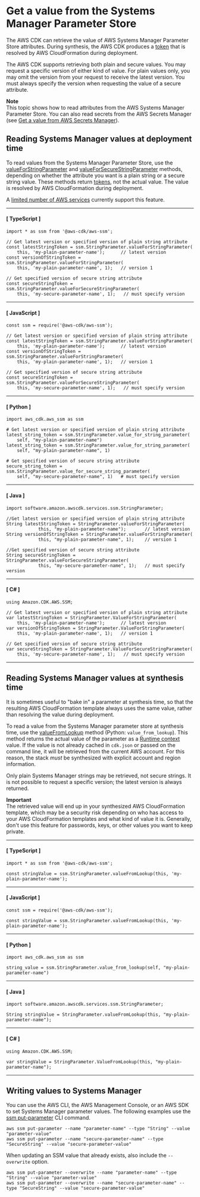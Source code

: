 # Get a value from the Systems Manager Parameter Store<a name="get_ssm_value"></a>

The AWS CDK can retrieve the value of AWS Systems Manager Parameter Store attributes\. During synthesis, the AWS CDK produces a [token](tokens.md) that is resolved by AWS CloudFormation during deployment\.

The AWS CDK supports retrieving both plain and secure values\. You may request a specific version of either kind of value\. For plain values only, you may omit the version from your request to receive the latest version\. You must always specify the version when requesting the value of a secure attribute\.

**Note**  
This topic shows how to read attributes from the AWS Systems Manager Parameter Store\. You can also read secrets from the AWS Secrets Manager \(see [Get a value from AWS Secrets Manager](get_secrets_manager_value.md)\)\.

## Reading Systems Manager values at deployment time<a name="ssm_read_at_deploy"></a>

To read values from the Systems Manager Parameter Store, use the [valueForStringParameter](https://docs.aws.amazon.com/cdk/api/v1/docs/@aws-cdk_aws-ssm.StringParameter.html#static-value-for-string-parameterscope-parametername-version) and [valueForSecureStringParameter](https://docs.aws.amazon.com/cdk/api/v1/docs/@aws-cdk_aws-ssm.StringParameter.html#static-value-for-secure-string-parameterscope-parametername-version) methods, depending on whether the attribute you want is a plain string or a secure string value\. These methods return [tokens](tokens.md), not the actual value\. The value is resolved by AWS CloudFormation during deployment\.

A [limited number of AWS services](https://docs.aws.amazon.com/AWSCloudFormation/latest/UserGuide/dynamic-references.html#template-parameters-dynamic-patterns-resources) currently support this feature\.

---

#### [ TypeScript ]

```
import * as ssm from '@aws-cdk/aws-ssm';

// Get latest version or specified version of plain string attribute
const latestStringToken = ssm.StringParameter.valueForStringParameter(
    this, 'my-plain-parameter-name');      // latest version
const versionOfStringToken = ssm.StringParameter.valueForStringParameter(
    this, 'my-plain-parameter-name', 1);   // version 1

// Get specified version of secure string attribute
const secureStringToken = ssm.StringParameter.valueForSecureStringParameter(
    this, 'my-secure-parameter-name', 1);   // must specify version
```

---

#### [ JavaScript ]

```
const ssm = require('@aws-cdk/aws-ssm');

// Get latest version or specified version of plain string attribute
const latestStringToken = ssm.StringParameter.valueForStringParameter(
    this, 'my-plain-parameter-name');      // latest version
const versionOfStringToken = ssm.StringParameter.valueForStringParameter(
    this, 'my-plain-parameter-name', 1);   // version 1

// Get specified version of secure string attribute
const secureStringToken = ssm.StringParameter.valueForSecureStringParameter(
    this, 'my-secure-parameter-name', 1);   // must specify version
```

---

#### [ Python ]

```
import aws_cdk.aws_ssm as ssm

# Get latest version or specified version of plain string attribute
latest_string_token = ssm.StringParameter.value_for_string_parameter(
    self, "my-plain-parameter-name")
latest_string_token = ssm.StringParameter.value_for_string_parameter(
    self, "my-plain-parameter-name", 1)

# Get specified version of secure string attribute
secure_string_token = ssm.StringParameter.value_for_secure_string_parameter(
    self, "my-secure-parameter-name", 1)   # must specify version
```

---

#### [ Java ]

```
import software.amazon.awscdk.services.ssm.StringParameter;

//Get latest version or specified version of plain string attribute
String latestStringToken = StringParameter.valueForStringParameter(
            this, "my-plain-parameter-name");       // latest version
String versionOfStringToken = StringParameter.valueForStringParameter(
            this, "my-plain-parameter-name", 1);    // version 1

//Get specified version of secure string attribute
String secureStringToken = StringParameter.valueForSecureStringParameter(
            this, "my-secure-parameter-name", 1);   // must specify version
```

---

#### [ C\# ]

```
using Amazon.CDK.AWS.SSM;

// Get latest version or specified version of plain string attribute
var latestStringToken = StringParameter.ValueForStringParameter(
    this, 'my-plain-parameter-name');      // latest version
var versionOfStringToken = StringParameter.ValueForStringParameter(
    this, 'my-plain-parameter-name', 1);   // version 1

// Get specified version of secure string attribute
var secureStringToken = StringParameter.ValueForSecureStringParameter(
    this, 'my-secure-parameter-name', 1);   // must specify version
```

---

## Reading Systems Manager values at synthesis time<a name="ssm_read_at_synth"></a>

It is sometimes useful to "bake in" a parameter at synthesis time, so that the resulting AWS CloudFormation template always uses the same value, rather than resolving the value during deployment\.

To read a value from the Systems Manager parameter store at synthesis time, use the [valueFromLookup](https://docs.aws.amazon.com/cdk/api/v1/docs/@aws-cdk_aws-ssm.StringParameter.html#static-value-wbr-from-wbr-lookupscope-parametername) method \(Python: `value_from_lookup`\)\. This method returns the actual value of the parameter as a [Runtime context](context.md) value\. If the value is not already cached in `cdk.json` or passed on the command line, it will be retrieved from the current AWS account\. For this reason, the stack _must_ be synthesized with explicit account and region information\.

Only plain Systems Manager strings may be retrieved, not secure strings\. It is not possible to request a specific version; the latest version is always returned\.

**Important**  
The retrieved value will end up in your synthesized AWS CloudFormation template, which may be a security risk depending on who has access to your AWS CloudFormation templates and what kind of value it is\. Generally, don't use this feature for passwords, keys, or other values you want to keep private\.

---

#### [ TypeScript ]

```
import * as ssm from '@aws-cdk/aws-ssm';

const stringValue = ssm.StringParameter.valueFromLookup(this, 'my-plain-parameter-name');
```

---

#### [ JavaScript ]

```
const ssm = require('@aws-cdk/aws-ssm');

const stringValue = ssm.StringParameter.valueFromLookup(this, 'my-plain-parameter-name');
```

---

#### [ Python ]

```
import aws_cdk.aws_ssm as ssm

string_value = ssm.StringParameter.value_from_lookup(self, "my-plain-parameter-name")
```

---

#### [ Java ]

```
import software.amazon.awscdk.services.ssm.StringParameter;

String stringValue = StringParameter.valueFromLookup(this, "my-plain-parameter-name");
```

---

#### [ C\# ]

```
using Amazon.CDK.AWS.SSM;

var stringValue = StringParameter.ValueFromLookup(this, "my-plain-parameter-name");
```

---

## Writing values to Systems Manager<a name="ssm_write"></a>

You can use the AWS CLI, the AWS Management Console, or an AWS SDK to set Systems Manager parameter values\. The following examples use the [ssm put\-parameter](https://docs.aws.amazon.com/cli/latest/reference/ssm/put-parameter.html) CLI command\.

```
aws ssm put-parameter --name "parameter-name" --type "String" --value "parameter-value"
aws ssm put-parameter --name "secure-parameter-name" --type "SecureString" --value "secure-parameter-value"
```

When updating an SSM value that already exists, also include the `--overwrite` option\.

```
aws ssm put-parameter --overwrite --name "parameter-name" --type "String" --value "parameter-value"
aws ssm put-parameter --overwrite --name "secure-parameter-name" --type "SecureString" --value "secure-parameter-value"
```
